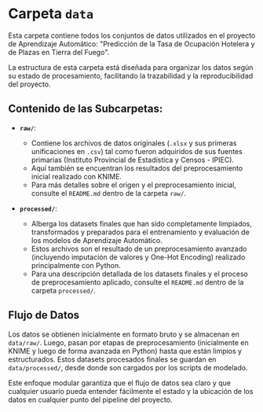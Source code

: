 # Carpeta `data`

Esta carpeta contiene todos los conjuntos de datos utilizados en el proyecto de Aprendizaje Automático: "Predicción de la Tasa de Ocupación Hotelera y de Plazas en Tierra del Fuego".

La estructura de esta carpeta está diseñada para organizar los datos según su estado de procesamiento, facilitando la trazabilidad y la reproducibilidad del proyecto.

## Contenido de las Subcarpetas:

* **`raw/`**:
    * Contiene los archivos de datos originales (`.xlsx` y sus primeras unificaciones en `.csv`) tal como fueron adquiridos de sus fuentes primarias (Instituto Provincial de Estadística y Censos - IPIEC).
    * Aquí también se encuentran los resultados del preprocesamiento inicial realizado con KNIME.
    * Para más detalles sobre el origen y el preprocesamiento inicial, consulte el `README.md` dentro de la carpeta `raw/`.

* **`processed/`**:
    * Alberga los datasets finales que han sido completamente limpiados, transformados y preparados para el entrenamiento y evaluación de los modelos de Aprendizaje Automático.
    * Estos archivos son el resultado de un preprocesamiento avanzado (incluyendo imputación de valores y One-Hot Encoding) realizado principalmente con Python.
    * Para una descripción detallada de los datasets finales y el proceso de preprocesamiento aplicado, consulte el `README.md` dentro de la carpeta `processed/`.

## Flujo de Datos

Los datos se obtienen inicialmente en formato bruto y se almacenan en `data/raw/`. Luego, pasan por etapas de preprocesamiento (inicialmente en KNIME y luego de forma avanzada en Python) hasta que están limpios y estructurados. Estos datasets procesados finales se guardan en `data/processed/`, desde donde son cargados por los scripts de modelado.

Este enfoque modular garantiza que el flujo de datos sea claro y que cualquier usuario pueda entender fácilmente el estado y la ubicación de los datos en cualquier punto del pipeline del proyecto.
